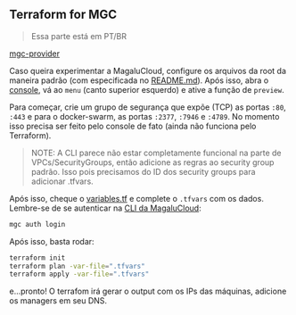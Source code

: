 ## Terraform for MGC

> Essa parte está em PT/BR

[mgc-provider](https://registry.terraform.io/providers/MagaluCloud/mgc/latest)

Caso queira experimentar a MagaluCloud, configure os arquivos da root da maneira padrão (com especificada no [README.md](/README.md)). Após isso, abra o [console](https://console.magalu.cloud/), vá ao `menu` (canto superior esquerdo) e ative a função de `preview`.

Para começar, crie um grupo de segurança que expõe (TCP) as portas `:80`, `:443` e para o docker-swarm, as portas `:2377`, `:7946` e `:4789`. No momento isso precisa ser feito pelo console de fato (ainda não funciona pelo Terraform).

> NOTE: A CLI parece não estar completamente funcional na parte de VPCs/SecurityGroups, então adicione as regras ao security group padrão. Isso pois precisamos do ID dos security groups para adicionar .tfvars.

Após isso, cheque o [variables.tf](/infra/variables.tf) e complete o `.tfvars` com os dados. Lembre-se de se autenticar na [CLI da MagaluCloud](https://docs.magalu.cloud/docs/devops-tools/cli-mgc/how-to/download-and-install/):

```sh
mgc auth login
```

Após isso, basta rodar:

```sh
terraform init
terraform plan -var-file=".tfvars"
terraform apply -var-file=".tfvars"
```

e...pronto! O terrafom irá gerar o output com os IPs das máquinas, adicione os managers em seu DNS.
